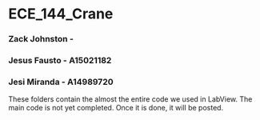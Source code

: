 # ECE_144_Crane
   
### Zack Johnston -
### Jesus Fausto - A15021182 
### Jesi Miranda - A14989720

These folders contain the almost the entire code we used in LabView. The main code is not yet completed. Once it is done, it will be posted.
